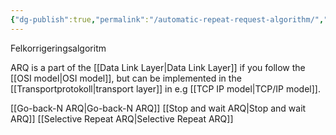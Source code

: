 ```yaml
---
{"dg-publish":true,"permalink":"/automatic-repeat-request-algorithm/","tags":["kommunikationssystem"]}
---
```



Felkorrigeringsalgoritm 

ARQ is a part of the [[Data Link Layer\|Data Link Layer]] if you follow the [[OSI model\|OSI model]], but can be implemented in the [[Transportprotokoll\|transport layer]] in e.g [[TCP IP model\|TCP/IP model]].

[[Go-back-N ARQ\|Go-back-N ARQ]]
[[Stop and wait ARQ\|Stop and wait ARQ]]
[[Selective Repeat ARQ\|Selective Repeat ARQ]]
